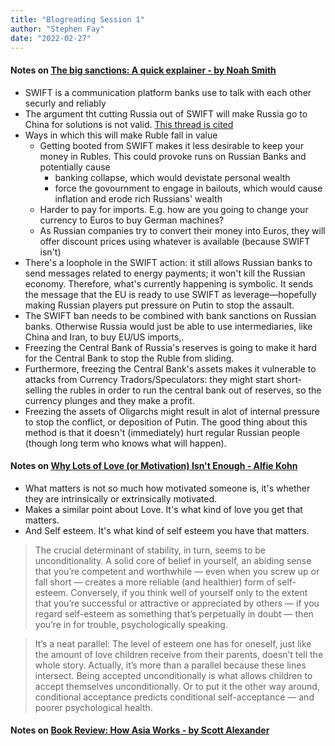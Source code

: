 ```yaml
---
title: "Blogreading Session 1"
author: "Stephen Fay"
date: "2022-02-27"
---
```



#### Notes on [The big sanctions: A quick explainer - by Noah Smith](https://noahpinion.substack.com/p/the-big-sanctions-a-quick-explainer?utm_source=url&curius=373&trail=45a0d6da)

- SWIFT is a communication platform banks use to talk with each other securly and reliably
- The argument tht cutting Russia out of SWIFT will make Russia go to China for solutions is not valid. [This thread is cited](https://twitter.com/ThomasPHI2/status/1497655358160048135)
- Ways in which this will make Ruble fall in value
  - Getting booted from SWIFT makes it less desirable to keep your money in Rubles. This could provoke runs on Russian Banks and potentially cause
    - banking collapse, which would devistate personal wealth
    - force the govournment to engage in bailouts, which would cause inflation and erode rich Russians' wealth
  - Harder to pay for imports. E.g. how are you going to change your currency to Euros to buy German machines?
  - As Russian companies try to convert their money into Euros, they will offer discount prices using whatever is available (because SWIFT isn't)
- There's a loophole in the SWIFT action: it still allows Russian banks to send messages related to energy payments; it won't kill the Russian economy. Therefore, what's currently happening is symbolic. It sends the message that the EU is ready to use SWIFT as leverage—hopefully making Russian players put pressure on Putin to stop the assault. 
- The SWIFT ban needs to be combined with bank sanctions on Russian banks. Otherwise Russia would just be able to use intermediaries, like China and Iran, to buy EU/US imports,.
- Freezing the Central Bank of Russia's reserves is going to make it hard for the Central Bank to stop the Ruble from sliding. 
- Furthermore, freezing the Central Bank's assets makes it vulnerable to attacks from Currency Tradors/Speculators: they might start short-selling the rubles in order to run the central bank out of reserves, so the currency plunges and they make a profit. 
- Freezing the assets of Oligarchs might result in alot of internal pressure to stop the conflict, or deposition of Putin. The good thing about this method is that it doesn't (immediately) hurt regular Russian people (though long term who knows what will happen).


#### Notes on [Why Lots of Love (or Motivation) Isn't Enough - Alfie Kohn](https://www.alfiekohn.org/blogs/lots-of-love/?curius=373) 
- What matters is not so much how motivated someone is, it's whether they are intrinsically or extrinsically motivated. 
- Makes a similar point about Love. It's what kind of love you get that matters. 
- And Self esteem. It's what kind of self esteem you have that matters. 

> The crucial determinant of stability, in turn, seems to be unconditionality. A solid core of belief in yourself, an abiding sense that you’re competent and worthwhile — even when you screw up or fall short — creates a more reliable (and healthier) form of self-esteem. Conversely, if you think well of yourself only to the extent that you’re successful or attractive or appreciated by others — if you regard self-esteem as something that’s perpetually in doubt — then you’re in for trouble, psychologically speaking.

> It’s a neat parallel: The level of esteem one has for oneself, just like the amount of love children receive from their parents, doesn’t tell the whole story. Actually, it’s more than a parallel because these lines intersect. Being accepted unconditionally is what allows children to accept themselves unconditionally. Or to put it the other way around, conditional acceptance predicts conditional self-acceptance — and poorer psychological health.

#### Notes on [Book Review: How Asia Works - by Scott Alexander](https://astralcodexten.substack.com/p/book-review-how-asia-works?r=33a2n&curius=373&utm_source=url) 
